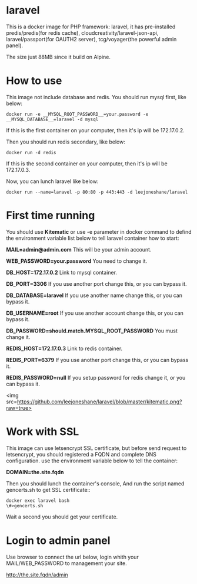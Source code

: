 # laravel
This is a docker image for PHP framework: laravel, it has pre-installed predis/predis(for redis cache), cloudcreativity/laravel-json-api, laravel/passport(for OAUTH2 server), tcg/voyager(the powerful admin panel).

The size just 88MB since it build on Alpine.

# How to use
This image not include database and redis. You should run mysql first, like below:
```
docker run -e __MYSQL_ROOT_PASSWORD__=your.password -e __MYSQL_DATABASE__=laravel -d mysql
```
If this is the first container on your computer, then it's ip will be 172.17.0.2.

Then you should run redis secondary, like below:
```
docker run -d redis
```
If this is the second container on your computer, then it's ip will be 172.17.0.3.

Now, you can lunch laravel like below:
```
docker run --name=laravel -p 80:80 -p 443:443 -d leejoneshane/laravel
```
# First time running

You should use __Kitematic__ or use -e parameter in docker command to defind the environment variable list below to tell laravel container how to start:

__MAIL=admin@admin.com__ This will be your admin account.

__WEB_PASSWORD=your.password__ You need to change it.

__DB_HOST=172.17.0.2__ Link to mysql container.

__DB_PORT=3306__ If you use another port change this, or you can bypass it.

__DB_DATABASE=laravel__ If you use another name change this, or you can bypass it.

__DB_USERNAME=root__ If you use another account change this, or you can bypass it.

__DB_PASSWORD=should.match.MYSQL_ROOT_PASSWORD__ You must change it.

__REDIS_HOST=172.17.0.3__ Link to redis container.

__REDIS_PORT=6379__ If you use another port change this, or you can bypass it.

__REDIS_PASSWORD=null__ If you setup password for redis change it, or you can bypass it.

<img src=https://github.com/leejoneshane/laravel/blob/master/kitematic.png?raw=true>

# Work with SSL

This image can use letsencrypt SSL certificate, but before send request to letsencrypt, you should registered a FQDN and complete DNS configuration. use the environment variable below to tell the container:

__DOMAIN=the.site.fqdn__

Then you should lunch the container's console, And run the script named gencerts.sh to get SSL certificate::
```
docker exec laravel bash
\#>gencerts.sh
```
Wait a second you should get your certificate.

# Login to admin panel

Use browser to connect the url below, login whith your MAIL/WEB_PASSWORD to management your site.

http://the.site.fqdn/admin
